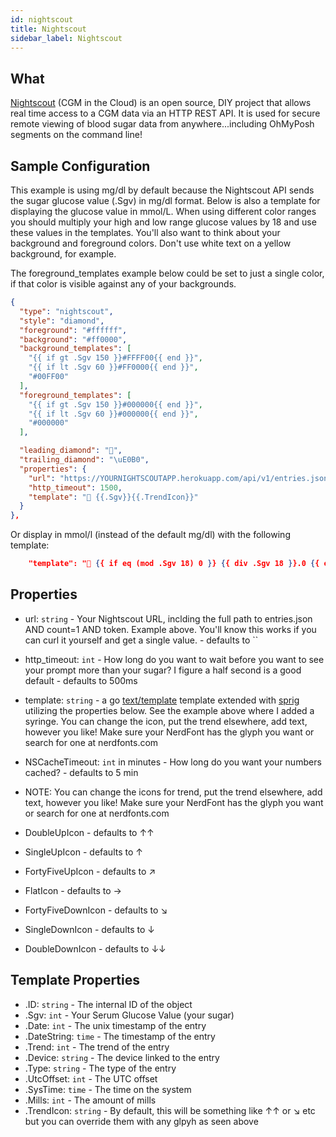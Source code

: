 ```yaml
---
id: nightscout
title: Nightscout
sidebar_label: Nightscout
---
```


## What

[Nightscout][nightscout] (CGM in the Cloud) is an open source,
DIY project that allows real time access to a CGM data via an HTTP REST API. It
is used for secure remote viewing of blood sugar data from anywhere...including
OhMyPosh segments on the command line!

## Sample Configuration

This example is using mg/dl by default because the Nightscout API sends the sugar
glucose value (.Sgv) in mg/dl format. Below is also a template for displaying the
glucose value in mmol/L. When using different color ranges you should multiply your
high and low range glucose values by 18 and use these values in the templates.
You'll also want to think about your background and foreground colors. Don't use
white text on a yellow background, for example.

The foreground_templates example below could be set to just a single color,
if that color is visible against any of your backgrounds.

```json
{
  "type": "nightscout",
  "style": "diamond",
  "foreground": "#ffffff",
  "background": "#ff0000",
  "background_templates": [
    "{{ if gt .Sgv 150 }}#FFFF00{{ end }}",
    "{{ if lt .Sgv 60 }}#FF0000{{ end }}",
    "#00FF00"
  ],
  "foreground_templates": [
    "{{ if gt .Sgv 150 }}#000000{{ end }}",
    "{{ if lt .Sgv 60 }}#000000{{ end }}",
    "#000000"
  ],

  "leading_diamond": "",
  "trailing_diamond": "\uE0B0",
  "properties": {
    "url": "https://YOURNIGHTSCOUTAPP.herokuapp.com/api/v1/entries.json?count=1&token=APITOKENFROMYOURADMIN",
    "http_timeout": 1500,
    "template": " {{.Sgv}}{{.TrendIcon}}"
  }
},
```

Or display in mmol/l (instead of the default mg/dl) with the following template:

```json
    "template": " {{ if eq (mod .Sgv 18) 0 }} {{ div .Sgv 18 }}.0 {{ else }} {{ round (divf .Sgv 18) 1 }} {{ end }} {{.TrendIcon}}"
```

## Properties

- url: `string` - Your Nightscout URL, inclding the full path to entries.json
  AND count=1 AND token. Example above. You'll know this works if you can curl
  it yourself and get a single value. - defaults to ``
- http_timeout: `int` - How long do you want to wait before you want to see
  your prompt more than your sugar? I figure a half second is a good default -
  defaults to 500ms
- template: `string` - a go [text/template][go-text-template] template extended
  with [sprig][sprig] utilizing the properties below.
  See the example above where I added a syringe.
  You can change the icon, put the trend elsewhere, add text, however you like!
  Make sure your NerdFont has the glyph you want or search for one
  at nerdfonts.com
- NSCacheTimeout: `int` in minutes - How long do you want your numbers cached? -
  defaults to 5 min

- NOTE: You can change the icons for trend, put the trend elsewhere, add text,
  however you like!
  Make sure your NerdFont has the glyph you want or search for one at
  nerdfonts.com
- DoubleUpIcon - defaults to ↑↑
- SingleUpIcon - defaults to ↑
- FortyFiveUpIcon - defaults to ↗
- FlatIcon - defaults to →
- FortyFiveDownIcon - defaults to ↘
- SingleDownIcon - defaults to ↓
- DoubleDownIcon - defaults to ↓↓

## Template Properties

- .ID: `string` - The internal ID of the object
- .Sgv: `int` - Your Serum Glucose Value (your sugar)
- .Date: `int` - The unix timestamp of the entry
- .DateString: `time` - The timestamp of the entry
- .Trend: `int` - The trend of the entry
- .Device: `string` - The device linked to the entry
- .Type: `string` - The type of the entry
- .UtcOffset: `int` - The UTC offset
- .SysTime: `time` - The time on the system
- .Mills: `int` - The amount of mills
- .TrendIcon: `string` - By default, this will be something like ↑↑ or ↘ etc but you can
  override them with any glpyh as seen above

[go-text-template]: https://golang.org/pkg/text/template/
[sprig]: https://masterminds.github.io/sprig/
[nightscout]: http://www.nightscout.info/
